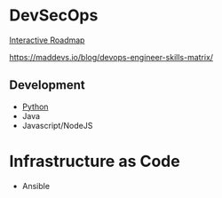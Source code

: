 # DevSecOps

[Interactive Roadmap](https://roadmap.sh/devops)

https://maddevs.io/blog/devops-engineer-skills-matrix/

## Development
- [Python](python.md)
- Java
- Javascript/NodeJS

# Infrastructure as Code
- Ansible
